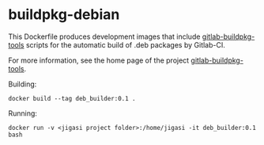 # buildpkg-debian

This Dockerfile produces development images that include [gitlab-buildpkg-tools](https://gitlab.com/Orange-OpenSource/gitlab-buildpkg-tools) scripts for the automatic build of .deb packages by Gitlab-CI.

For more information, see the home page of the project [gitlab-buildpkg-tools](https://gitlab.com/Orange-OpenSource/gitlab-buildpkg-tools).


Building:
```
docker build --tag deb_builder:0.1 .
```

Running:
```
docker run -v <jigasi project folder>:/home/jigasi -it deb_builder:0.1 bash
```
